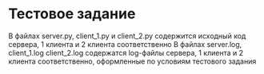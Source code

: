 # Тестовое задание
В файлах server.py, client_1.py и client_2.py содержится исходный код сервера, 1 клиента и 2 клиента соответственно
В файлах server.log, client_1.log client_2.log содержатся log-файлы сервера, 1 клиента и 2 клиента соответственно, оформленные по условиям тестового задания
